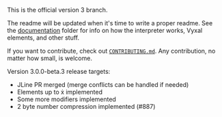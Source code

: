 This is the official version 3 branch.

The readme will be updated when it's time to write a proper readme.
See the [documentation](./documentation/README.md) folder for info on how the
interpreter works, Vyxal elements, and other stuff.

If you want to contribute, check out [`CONTRIBUTING.md`](./CONTRIBUTING.md).
Any contribution, no matter how small, is welcome.

Version 3.0.0-beta.3 release targets:

- JLine PR merged (merge conflicts can be handled if needed)
- Elements up to ẋ implemented
- Some more modifiers implemented
- 2 byte number compression implemented (#887)
